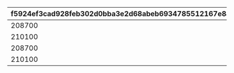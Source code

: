 |f5924ef3cad928feb302d0bba3e2d68abeb6934785512167e84291fb295d6420|ab42166097ec53fd4c9b82ecbb192df77772dc0e2ea304795c3f9505e58d1bb9|e148467096a0fa6adfb304b8484ea05c242971e18aa103561ab8311d9b29dcde|
| --- | --- | --- |
|208700|2|208701|
|210100|2|210101|
|208700|3|208702|
|210100|3|210102|